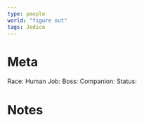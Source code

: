 ```yaml
---
type: people
world: "figure out"
tags: Jedice
---
```

# Meta
Race: Human
Job: 
Boss:
Companion:
Status: 

# Notes

